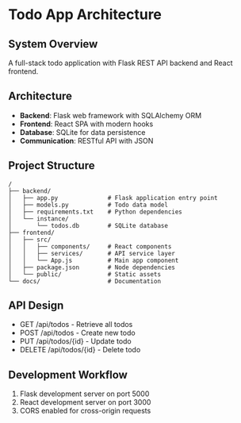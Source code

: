 # Todo App Architecture

## System Overview
A full-stack todo application with Flask REST API backend and React frontend.

## Architecture
- **Backend**: Flask web framework with SQLAlchemy ORM
- **Frontend**: React SPA with modern hooks
- **Database**: SQLite for data persistence
- **Communication**: RESTful API with JSON

## Project Structure
```
/
├── backend/
│   ├── app.py              # Flask application entry point
│   ├── models.py           # Todo data model
│   ├── requirements.txt    # Python dependencies
│   └── instance/
│       └── todos.db        # SQLite database
├── frontend/
│   ├── src/
│   │   ├── components/     # React components
│   │   ├── services/       # API service layer
│   │   └── App.js          # Main app component
│   ├── package.json        # Node dependencies
│   └── public/             # Static assets
└── docs/                   # Documentation
```

## API Design
- GET /api/todos - Retrieve all todos
- POST /api/todos - Create new todo
- PUT /api/todos/{id} - Update todo
- DELETE /api/todos/{id} - Delete todo

## Development Workflow
1. Flask development server on port 5000
2. React development server on port 3000
3. CORS enabled for cross-origin requests